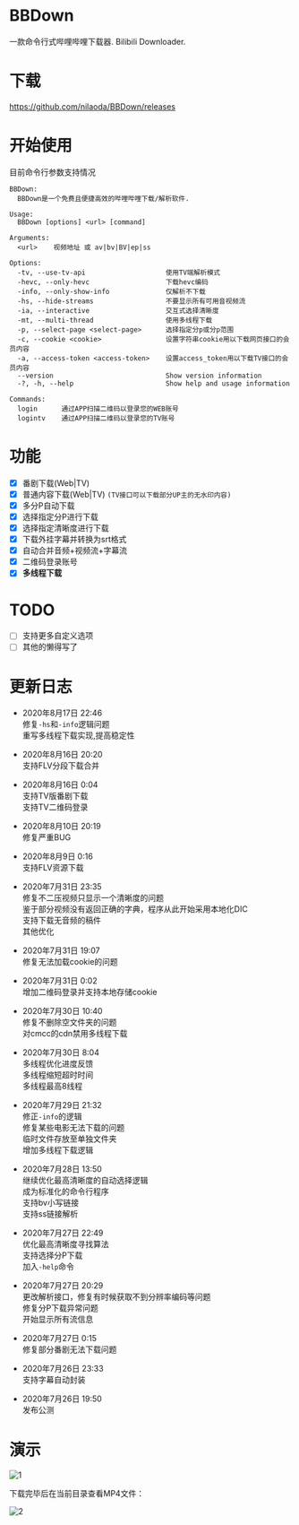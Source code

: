 # BBDown
一款命令行式哔哩哔哩下载器. Bilibili Downloader.

# 下载
https://github.com/nilaoda/BBDown/releases

# 开始使用
目前命令行参数支持情况
```
BBDown:
  BBDown是一个免费且便捷高效的哔哩哔哩下载/解析软件.

Usage:
  BBDown [options] <url> [command]

Arguments:
  <url>    视频地址 或 av|bv|BV|ep|ss

Options:
  -tv, --use-tv-api                    使用TV端解析模式
  -hevc, --only-hevc                   下载hevc编码
  -info, --only-show-info              仅解析不下载
  -hs, --hide-streams                  不要显示所有可用音视频流
  -ia, --interactive                   交互式选择清晰度
  -mt, --multi-thread                  使用多线程下载
  -p, --select-page <select-page>      选择指定分p或分p范围
  -c, --cookie <cookie>                设置字符串cookie用以下载网页接口的会员内容
  -a, --access-token <access-token>    设置access_token用以下载TV接口的会员内容
  --version                            Show version information
  -?, -h, --help                       Show help and usage information

Commands:
  login      通过APP扫描二维码以登录您的WEB账号
  logintv    通过APP扫描二维码以登录您的TV账号
```

# 功能
- [x] 番剧下载(Web|TV)
- [x] 普通内容下载(Web|TV) `(TV接口可以下载部分UP主的无水印内容)`
- [x] 多分P自动下载
- [x] 选择指定分P进行下载
- [x] 选择指定清晰度进行下载
- [x] 下载外挂字幕并转换为srt格式
- [x] 自动合并音频+视频流+字幕流
- [x] 二维码登录账号
- [x] **多线程下载**

# TODO
- [ ] 支持更多自定义选项
- [ ] 其他的懒得写了

# 更新日志
* 2020年8月17日 22:46  
  修复`-hs`和`-info`逻辑问题  
  重写多线程下载实现,提高稳定性  
  
* 2020年8月16日 20:20  
  支持FLV分段下载合并  
  
* 2020年8月16日 0:04  
  支持TV版番剧下载  
  支持TV二维码登录  
  
* 2020年8月10日 20:19  
  修复严重BUG  
  
* 2020年8月9日 0:16  
  支持FLV资源下载  
  
* 2020年7月31日 23:35  
  修复不二压视频只显示一个清晰度的问题  
  鉴于部分视频没有返回正确的字典，程序从此开始采用本地化DIC  
  支持下载无音频的稿件  
  其他优化  
  
* 2020年7月31日 19:07  
  修复无法加载cookie的问题  
  
* 2020年7月31日 0:02  
  增加二维码登录并支持本地存储cookie

* 2020年7月30日 10:40  
  修复不删除空文件夹的问题  
  对cmcc的cdn禁用多线程下载  
  
* 2020年7月30日 8:04  
  多线程优化进度反馈  
  多线程缩短超时时间  
  多线程最高8线程
  
* 2020年7月29日 21:32  
  修正`-info`的逻辑  
  修复某些电影无法下载的问题  
  临时文件存放至单独文件夹  
  增加多线程下载逻辑  
  
* 2020年7月28日 13:50  
  继续优化最高清晰度的自动选择逻辑  
  成为标准化的命令行程序  
  支持bv小写链接  
  支持ss链接解析  
  
* 2020年7月27日 22:49  
  优化最高清晰度寻找算法  
  支持选择分P下载  
  加入`-help`命令
  
* 2020年7月27日 20:29  
  更改解析接口，修复有时候获取不到分辨率编码等问题  
  修复分P下载异常问题  
  开始显示所有流信息
  
* 2020年7月27日 0:15  
  修复部分番剧无法下载问题
  
* 2020年7月26日 23:33  
  支持字幕自动封装
  
* 2020年7月26日 19:50  
  发布公测
  
# 演示
![1](https://user-images.githubusercontent.com/20772925/88686407-a2001480-d129-11ea-8aac-97a0c71af115.gif)

下载完毕后在当前目录查看MP4文件：

![2](https://user-images.githubusercontent.com/20772925/88478901-5e1cdc00-cf7e-11ea-97c1-154b9226564e.png)
